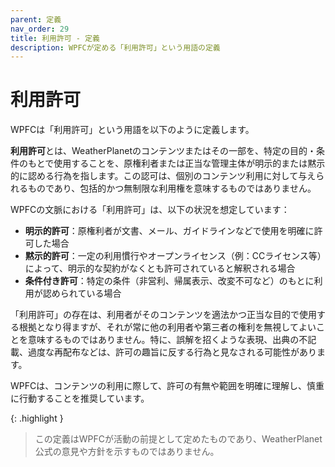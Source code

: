 ```yaml
---
parent: 定義
nav_order: 29
title: 利用許可 - 定義
description: WPFCが定める「利用許可」という用語の定義
---
```


# 利用許可

WPFCは「利用許可」という用語を以下のように定義します。

**利用許可**とは、WeatherPlanetのコンテンツまたはその一部を、特定の目的・条件のもとで使用することを、原権利者または正当な管理主体が明示的または黙示的に認める行為を指します。この認可は、個別のコンテンツ利用に対して与えられるものであり、包括的かつ無制限な利用権を意味するものではありません。

WPFCの文脈における「利用許可」は、以下の状況を想定しています：

- **明示的許可**：原権利者が文書、メール、ガイドラインなどで使用を明確に許可した場合
- **黙示的許可**：一定の利用慣行やオープンライセンス（例：CCライセンス等）によって、明示的な契約がなくとも許可されていると解釈される場合
- **条件付き許可**：特定の条件（非営利、帰属表示、改変不可など）のもとに利用が認められている場合

「利用許可」の存在は、利用者がそのコンテンツを適法かつ正当な目的で使用する根拠となり得ますが、それが常に他の利用者や第三者の権利を無視してよいことを意味するものではありません。特に、誤解を招くような表現、出典の不記載、過度な再配布などは、許可の趣旨に反する行為と見なされる可能性があります。

WPFCは、コンテンツの利用に際して、許可の有無や範囲を明確に理解し、慎重に行動することを推奨しています。

{: .highlight }
> この定義はWPFCが活動の前提として定めたものであり、WeatherPlanet公式の意見や方針を示すものではありません。
